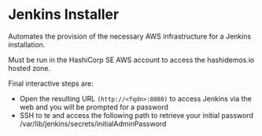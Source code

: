 # Jenkins Installer

Automates the provision of the necessary AWS infrastructure for a Jenkins installation.

Must be run in the HashiCorp SE AWS account to access the hashidemos.io hosted zone.

Final interactive steps are:

- Open the resulting URL `(http://<fqdn>:8080)` to access Jenkins via the web and you will be prompted for a password
- SSH to te <fqdn> and access the following path to retrieve your initial password /var/lib/jenkins/secrets/initialAdminPassword
